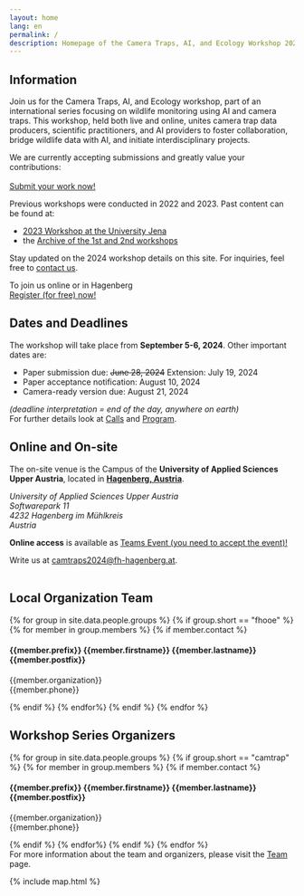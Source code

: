 ```yaml
---
layout: home
lang: en
permalink: /
description: Homepage of the Camera Traps, AI, and Ecology Workshop 2024
---
```


<section class="background-light pad" id="welcome">
    <div class="container text-justify"> 
        <div class="row">
            <div class="col-lg-12 col-md-12">
                <h1>Information</h1>
                <p class="text-justify">
                    Join us for the Camera Traps, AI, and Ecology workshop, part of an international series focusing on wildlife monitoring using AI and camera traps. This workshop, held both live and online, unites camera trap data producers, scientific practitioners, and AI providers to foster collaboration, bridge wildlife data with AI, and initiate interdisciplinary projects. 
                </p>
                <p class="bold">
                    We are currently accepting submissions and greatly value your contributions: <br/> <br/>
                    <!-- button submit your work-->
                    <a href="{{ site.baseurl }}/calls" class="btn btn-primary">Submit your work now!</a>
                </p>
                <p>
                Previous workshops were conducted in 2022 and 2023. Past content can be found at:
                <ul>
                    <li><a href="https://inf-cv.uni-jena.de/camtrap-ws/">2023 Workshop at the University Jena</a> </li>
                    <li>the <a href="https://camtrapai.github.io/indexold.html">Archive of the 1st and 2nd workshops</a></li>
                </ul>
                </p>
                <p>
                    Stay updated on the 2024 workshop details on this site. For inquiries, feel free to <a href="#contact">contact us</a>.
                </p>
                <p>To join us online or in Hagenberg <br/>
                <!-- button register now-->
                    <a href="https://events.teams.microsoft.com/event/1736783a-9476-4f7d-a3f4-927637d3f714@f88d4b73-6bb2-4b9a-abc7-eb96e5a6407c" class="btn btn-primary">Register (for free) now!</a>
                </p>
            </div>
        </div>
    </div>
</section>

<section class="background-primary pad" id="calls">
    <div class="container text-justify">
        <div class="row">
            <div class="col-lg-6 col-md-12">
                <h2>Dates and Deadlines</h2>
                <p class="text-justify">
                    The workshop will take place from <b>September 5-6, 2024</b>. Other important dates are:<br/>
                </p>
                <ul class="date-list">
                    <li>Paper submission due:           <span><s>June 28, 2024</s> Extension: July 19, 2024</span></li>
                    <li>Paper acceptance notification:  <span>August 10, 2024</span></li>
                    <li>Camera-ready version due:         <span>August 21, 2024</span></li>
                </ul>
                <p>
                    <em>(deadline interpretation = end of the day, anywhere on earth)</em> <br/>
                    For further details look at <a href="{{ site.baseurl }}/calls">Calls</a> and <a href="{{ site.baseurl }}/program">Program</a>.
                </p>
            </div>
            <div class="col-lg-6 col-md-12">
                <h2>Online and On-site</h2>
                <p class="text-justify">
                    The on-site venue is the Campus of the <b>University of Applied Sciences Upper Austria</b>, located in <a href="{{ site.baseurl }}/venue"><b>Hagenberg, Austria</b></a>.
                </p>
                <p>
                    <address>
                    University of Applied Sciences Upper Austria<br/>
                    Softwarepark 11<br/>
                    4232 Hagenberg im Mühlkreis<br/>
                    Austria
                    </address>
                </p>
                <p>
                    <b>Online access</b> is available as <a href="https://events.teams.microsoft.com/event/1736783a-9476-4f7d-a3f4-927637d3f714@f88d4b73-6bb2-4b9a-abc7-eb96e5a6407c">Teams Event (you need to accept the event)!</a>
                </p>
            </div>
        </div>
    </div>
</section>

<section class="background-light pad" id="contact">
   <div class="container text-justify">
      <div class="row"><div class="col-sm-12">Write us at <a style="text-decoration:underline" href="mailto:camtraps2024@fh-hagenberg.at">camtraps2024@fh-hagenberg.at</a>.<br/><br/></div></div>
      <h2>Local Organization Team</h2>
      <div class="row contact-info">
         {% for group in site.data.people.groups %}
         {% if group.short == "fhooe" %}
         {% for member in group.members %}
         {% if member.contact %}
         <div class="col-lg-4 col-md-12">
            <h4>{{member.prefix}} {{member.firstname}} {{member.lastname}} {{member.postfix}}</h4>
            <p>{{member.organization}}<br>{{member.phone}}</p>
            <!--<table class="contact-table">
               <body>
                  <tr>
                     <td>Phone:</td>
                     <td>{{member.phone}}</td>
                  </tr>
                  <tr>
                     <td>Mail:</td>
                     <td>
                        <a href="mailto:{{member.mail}}">{{member.mail}}</a>
                     </td>
                  </tr>
               </body>
            </table> -->
         </div>
         {% endif %}
         {% endfor%}
         {% endif %}
         {% endfor %}
      </div>
      <h2>Workshop Series Organizers</h2>
      <div class="row contact-info">
         {% for group in site.data.people.groups %}
         {% if group.short == "camtrap" %}
         {% for member in group.members %}
         {% if member.contact %}
         <div class="col-lg-4 col-md-12">
            <h4>{{member.prefix}} {{member.firstname}} {{member.lastname}} {{member.postfix}}</h4>
            <p>{{member.organization}}<br>{{member.phone}}</p>
            <!--<table class="contact-table">
               <body>
                  <tr>
                     <td>Phone:</td>
                     <td>{{member.phone}}</td>
                  </tr>
                  <tr>
                     <td>Mail:</td>
                     <td>
                        <a href="mailto:{{member.mail}}">{{member.mail}}</a>
                     </td>
                  </tr>
               </body>
            </table> -->
         </div>
         {% endif %}
         {% endfor%}
         {% endif %}
         {% endfor %}
      </div>
      <!-- link to the team subpage -->
      <div class="row">
            <div class="col-sm-12">
            For more information about the team and organizers, please visit the <a href="{{ site.baseurl }}/team">Team</a> page.
            </div>
      </div>
   </div>
</section>

{% include map.html %}
